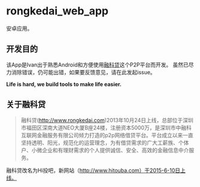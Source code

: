 # rongkedai_web_app
安卓应用。

## 开发目的 ##
该App是Ivan出于熟悉Android和方便使用[融科贷](http://www.rongkedai.com/)这个P2P平台而开发。
虽然已尽力消除错误，仍可能出错，如果要反馈意见，请在此发起issue。

**Life is hard, we build tools to make life easier.**

## 关于融科贷 ##
>融科贷(<http://www.rongkedai.com>)2013年10月24日上线，总部位于深圳市福田区深南大道NEO大厦B座24楼，注册资本5000万，是深圳市中融科互联网金融服务有限公司倾力打造的p2p网络借贷平台。平台成立以来一直坚持透明、阳光，规范化的运营理念，为有借贷需求的广大工薪族、个体户、小微企业和有理财需求的个人提供诚信、安全、高效的金融信息中介服务。

融科贷改名为Hi投吧，新网站（http://www.hitouba.com）于2015-6-10日上线。
